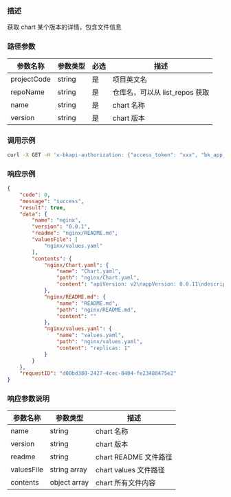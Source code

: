 ### 描述

获取 chart 某个版本的详情，包含文件信息

### 路径参数
| 参数名称     | 参数类型     | 必选   | 描述             |
| ------------ | ------------ | ------ | ---------------- |
| projectCode         | string       | 是     | 项目英文名     |
| repoName         | string       | 是     | 仓库名，可以从 list_repos 获取     |
| name         | string       | 是     | chart 名称     |
| version         | string       | 是     | chart 版本     |


### 调用示例
```sh
curl -X GET -H 'x-bkapi-authorization: {"access_token": "xxx", "bk_app_code": "xxx", "bk_app_secret": "***"}' --insecure https://bcs-api-gateway.apigw.com/prod/helmmanager/v1/projects/projecttest/repos/projecttest/charts/nginx/versions/0.0.1
```

### 响应示例
```json
{
    "code": 0,
    "message": "success",
    "result": true,
    "data": {
        "name": "nginx",
        "version": "0.0.1",
        "readme": "nginx/README.md",
        "valuesFile": [
            "nginx/values.yaml"
        ],
        "contents": {
            "nginx/Chart.yaml": {
                "name": "Chart.yaml",
                "path": "nginx/Chart.yaml",
                "content": "apiVersion: v2\nappVersion: 0.0.11\ndescription: A Helm chart\nname: nginx\ntype: application\nversion: 0.0.1\n"
            },
            "nginx/README.md": {
                "name": "README.md",
                "path": "nginx/README.md",
                "content": ""
            },
            "nginx/values.yaml": {
                "name": "values.yaml",
                "path": "nginx/values.yaml",
                "content": "replicas: 1"
            }
        }
    },
    "requestID": "d00bd380-2427-4cec-8404-fe23488475e2"
}
```

### 响应参数说明
| 参数名称     | 参数类型   | 描述                           |
| ------------ | ---------- | ------------------------------ |
|   name           |     string       |          chart 名称                      |
|   version           |     string       |          chart 版本                      |
|   readme           |     string       |          chart README 文件路径                      |
|   valuesFile           |     string array       |          chart values 文件路径                      |
|   contents           |     object array       |          chart 所有文件内容                      |